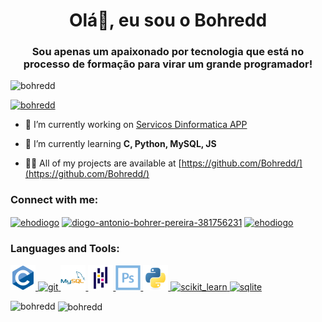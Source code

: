 <h1 align="center">Olá👋, eu sou o Bohredd</h1>
<h3 align="center">Sou apenas um apaixonado por tecnologia que está no processo de formação para virar um grande programador!</h3>

<p align="left"> <img src="https://komarev.com/ghpvc/?username=bohredd&label=Profile%20views&color=0e75b6&style=flat" alt="bohredd" /> </p>

<p align="left"> <a href="https://github.com/ryo-ma/github-profile-trophy"><img src="https://github-profile-trophy.vercel.app/?username=bohredd" alt="bohredd" /></a> </p>

- 🔭 I’m currently working on [Servicos Dinformatica APP](https://github.com/Bohredd/DInformaticaAPP)

- 🌱 I’m currently learning **C, Python, MySQL, JS**

- 👨‍💻 All of my projects are available at [https://github.com/Bohredd/](https://github.com/Bohredd/)

<h3 align="left">Connect with me:</h3>
<p align="left">
<a href="https://twitter.com/ehodiogo" target="blank"><img align="center" src="https://raw.githubusercontent.com/rahuldkjain/github-profile-readme-generator/master/src/images/icons/Social/twitter.svg" alt="ehodiogo" height="30" width="40" /></a>
<a href="https://linkedin.com/in/diogo-antonio-bohrer-pereira-381756231" target="blank"><img align="center" src="https://raw.githubusercontent.com/rahuldkjain/github-profile-readme-generator/master/src/images/icons/Social/linked-in-alt.svg" alt="diogo-antonio-bohrer-pereira-381756231" height="30" width="40" /></a>
<a href="https://instagram.com/ehodiogo" target="blank"><img align="center" src="https://raw.githubusercontent.com/rahuldkjain/github-profile-readme-generator/master/src/images/icons/Social/instagram.svg" alt="ehodiogo" height="30" width="40" /></a>
</p>

<h3 align="left">Languages and Tools:</h3>
<p align="left"> <a href="https://www.cprogramming.com/" target="_blank" rel="noreferrer"> <img src="https://raw.githubusercontent.com/devicons/devicon/master/icons/c/c-original.svg" alt="c" width="40" height="40"/> </a> <a href="https://git-scm.com/" target="_blank" rel="noreferrer"> <img src="https://www.vectorlogo.zone/logos/git-scm/git-scm-icon.svg" alt="git" width="40" height="40"/> </a> <a href="https://www.mysql.com/" target="_blank" rel="noreferrer"> <img src="https://raw.githubusercontent.com/devicons/devicon/master/icons/mysql/mysql-original-wordmark.svg" alt="mysql" width="40" height="40"/> </a> <a href="https://pandas.pydata.org/" target="_blank" rel="noreferrer"> <img src="https://raw.githubusercontent.com/devicons/devicon/2ae2a900d2f041da66e950e4d48052658d850630/icons/pandas/pandas-original.svg" alt="pandas" width="40" height="40"/> </a> <a href="https://www.photoshop.com/en" target="_blank" rel="noreferrer"> <img src="https://raw.githubusercontent.com/devicons/devicon/master/icons/photoshop/photoshop-line.svg" alt="photoshop" width="40" height="40"/> </a> <a href="https://www.python.org" target="_blank" rel="noreferrer"> <img src="https://raw.githubusercontent.com/devicons/devicon/master/icons/python/python-original.svg" alt="python" width="40" height="40"/> </a> <a href="https://scikit-learn.org/" target="_blank" rel="noreferrer"> <img src="https://upload.wikimedia.org/wikipedia/commons/0/05/Scikit_learn_logo_small.svg" alt="scikit_learn" width="40" height="40"/> </a> <a href="https://www.sqlite.org/" target="_blank" rel="noreferrer"> <img src="https://www.vectorlogo.zone/logos/sqlite/sqlite-icon.svg" alt="sqlite" width="40" height="40"/> </a> </p>

<p><img align="left" src="https://github-readme-stats.vercel.app/api/top-langs?username=bohredd&show_icons=true&locale=en&layout=compact" alt="bohredd" /></p>

<p>&nbsp;<img align="center" src="https://github-readme-stats.vercel.app/api?username=bohredd&show_icons=true&locale=en" alt="bohredd" /></p>
